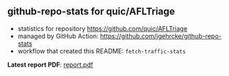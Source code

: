## github-repo-stats for quic/AFLTriage

- statistics for repository https://github.com/quic/AFLTriage
- managed by GitHub Action: https://github.com/jgehrcke/github-repo-stats
- workflow that created this README: `fetch-traffic-stats`

**Latest report PDF**: [report.pdf](https://github.com/njjetha/github-traffic/raw/github-repo-stats/quic/AFLTriage/latest-report/report.pdf)

